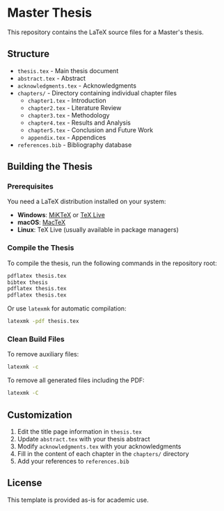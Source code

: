 # Master Thesis

This repository contains the LaTeX source files for a Master's thesis.

## Structure

- `thesis.tex` - Main thesis document
- `abstract.tex` - Abstract
- `acknowledgments.tex` - Acknowledgments
- `chapters/` - Directory containing individual chapter files
  - `chapter1.tex` - Introduction
  - `chapter2.tex` - Literature Review
  - `chapter3.tex` - Methodology
  - `chapter4.tex` - Results and Analysis
  - `chapter5.tex` - Conclusion and Future Work
  - `appendix.tex` - Appendices
- `references.bib` - Bibliography database

## Building the Thesis

### Prerequisites

You need a LaTeX distribution installed on your system:
- **Windows**: [MiKTeX](https://miktex.org/) or [TeX Live](https://www.tug.org/texlive/)
- **macOS**: [MacTeX](https://www.tug.org/mactex/)
- **Linux**: TeX Live (usually available in package managers)

### Compile the Thesis

To compile the thesis, run the following commands in the repository root:

```bash
pdflatex thesis.tex
bibtex thesis
pdflatex thesis.tex
pdflatex thesis.tex
```

Or use `latexmk` for automatic compilation:

```bash
latexmk -pdf thesis.tex
```

### Clean Build Files

To remove auxiliary files:

```bash
latexmk -c
```

To remove all generated files including the PDF:

```bash
latexmk -C
```

## Customization

1. Edit the title page information in `thesis.tex`
2. Update `abstract.tex` with your thesis abstract
3. Modify `acknowledgments.tex` with your acknowledgments
4. Fill in the content of each chapter in the `chapters/` directory
5. Add your references to `references.bib`

## License

This template is provided as-is for academic use.